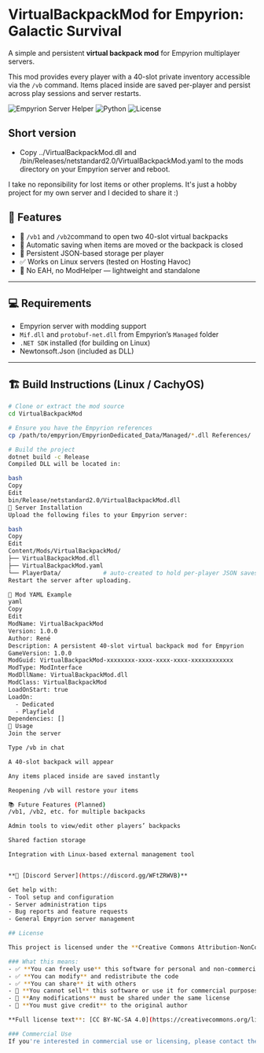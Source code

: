 # VirtualBackpackMod for Empyrion: Galactic Survival

A simple and persistent **virtual backpack mod** for Empyrion multiplayer servers.

This mod provides every player with a 40-slot private inventory accessible via the `/vb` command. Items placed inside are saved per-player and persist across play sessions and server restarts.

![Empyrion Server Helper](https://img.shields.io/badge/Platform-Linux-blue)
![Python](https://img.shields.io/badge/Python-3.8%2B-green)
![License](https://img.shields.io/badge/License-CC%20BY--NC--SA%204.0-orange)

## Short version
- Copy ../VirtualBackpackMod.dll and /bin/Releases/netstandard2.0/VirtualBackpackMod.yaml to the mods directory on your Empyrion server and reboot.

I take no reponsibility for lost items or other proplems. It's just a hobby project for my own server and I decided to share it :)

## 🎯 Features

- 🧳 `/vb1` and `/vb2`command to open two 40-slot virtual backpacks
- 💾 Automatic saving when items are moved or the backpack is closed
- 🔁 Persistent JSON-based storage per player
- ✅ Works on Linux servers (tested on Hosting Havoc)
- 🚫 No EAH, no ModHelper — lightweight and standalone

---

## 💻 Requirements

- Empyrion server with modding support
- `Mif.dll` and `protobuf-net.dll` from Empyrion’s `Managed` folder
- `.NET SDK` installed (for building on Linux)
- Newtonsoft.Json (included as DLL)

---

## 🏗️ Build Instructions (Linux / CachyOS)

```bash
# Clone or extract the mod source
cd VirtualBackpackMod

# Ensure you have the Empyrion references
cp /path/to/empyrion/EmpyrionDedicated_Data/Managed/*.dll References/

# Build the project
dotnet build -c Release
Compiled DLL will be located in:

bash
Copy
Edit
bin/Release/netstandard2.0/VirtualBackpackMod.dll
📂 Server Installation
Upload the following files to your Empyrion server:

bash
Copy
Edit
Content/Mods/VirtualBackpackMod/
├── VirtualBackpackMod.dll
├── VirtualBackpackMod.yaml
└── PlayerData/            # auto-created to hold per-player JSON saves
Restart the server after uploading.

🔧 Mod YAML Example
yaml
Copy
Edit
ModName: VirtualBackpackMod
Version: 1.0.0
Author: René
Description: A persistent 40-slot virtual backpack mod for Empyrion
GameVersion: 1.0.0
ModGuid: VirtualBackpackMod-xxxxxxxx-xxxx-xxxx-xxxx-xxxxxxxxxxxx
ModType: ModInterface
ModDllName: VirtualBackpackMod.dll
ModClass: VirtualBackpackMod
LoadOnStart: true
LoadOn:
  - Dedicated
  - Playfield
Dependencies: []
🚀 Usage
Join the server

Type /vb in chat

A 40-slot backpack will appear

Any items placed inside are saved instantly

Reopening /vb will restore your items

📚 Future Features (Planned)
/vb1, /vb2, etc. for multiple backpacks

Admin tools to view/edit other players’ backpacks

Shared faction storage

Integration with Linux-based external management tool


**🔗 [Discord Server](https://discord.gg/WFtZRWVB)**

Get help with:
- Tool setup and configuration
- Server administration tips
- Bug reports and feature requests
- General Empyrion server management

## License

This project is licensed under the **Creative Commons Attribution-NonCommercial-ShareAlike 4.0 International License**.

### What this means:
- ✅ **You can freely use** this software for personal and non-commercial purposes
- ✅ **You can modify** and redistribute the code
- ✅ **You can share** it with others
- 🚫 **You cannot sell** this software or use it for commercial purposes
- 🔄 **Any modifications** must be shared under the same license
- 👤 **You must give credit** to the original author

**Full license text**: [CC BY-NC-SA 4.0](https://creativecommons.org/licenses/by-nc-sa/4.0/)

### Commercial Use
If you're interested in commercial use or licensing, please contact the maintainers through our Discord community.
